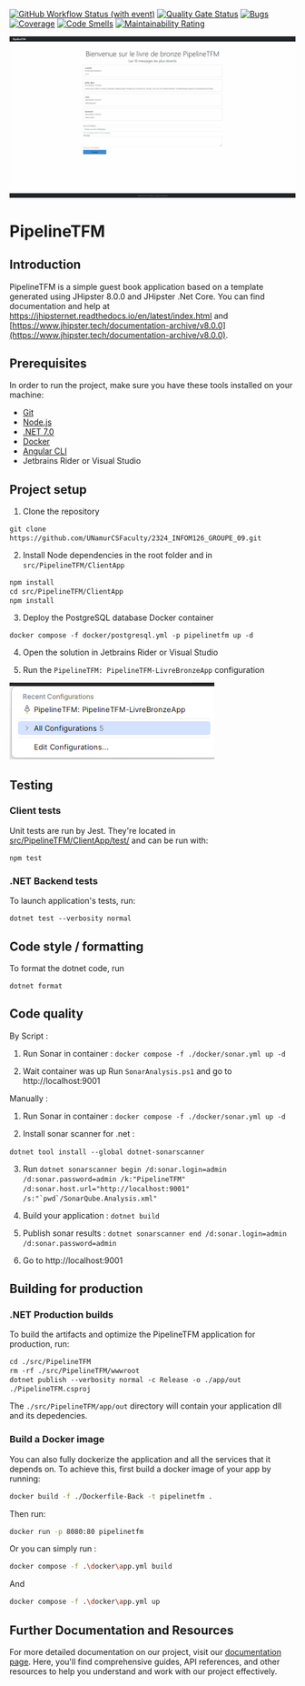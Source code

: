 [![GitHub Workflow Status (with event)](https://img.shields.io/github/actions/workflow/status/UNamurCSFaculty/2324_INFOM126_GROUPE_09/dotnet.yml)](https://github.com/UNamurCSFaculty/2324_INFOM126_GROUPE_09/actions)
[![Quality Gate Status](https://sonarqube.thibber.be/api/project_badges/measure?project=TFM&metric=alert_status&token=sqb_13579984a83999bd2bfbfa7fe8df90892c81fca0)](https://sonarqube.thibber.be)
[![Bugs](https://sonarqube.thibber.be/api/project_badges/measure?project=TFM&metric=bugs&token=sqb_13579984a83999bd2bfbfa7fe8df90892c81fca0)](https://sonarqube.thibber.be)
[![Coverage](https://sonarqube.thibber.be/api/project_badges/measure?project=TFM&metric=coverage&token=sqb_13579984a83999bd2bfbfa7fe8df90892c81fca0)](https://sonarqube.thibber.be)
[![Code Smells](https://sonarqube.thibber.be/api/project_badges/measure?project=TFM&metric=code_smells&token=sqb_13579984a83999bd2bfbfa7fe8df90892c81fca0)](https://sonarqube.thibber.be)
[![Maintainability Rating](https://sonarqube.thibber.be/api/project_badges/measure?project=TFM&metric=sqale_rating&token=sqb_13579984a83999bd2bfbfa7fe8df90892c81fca0)](https://sonarqube.thibber.be)

![TFM demo](./docs/images/tfm_demo.gif)

# PipelineTFM

## Introduction

PipelineTFM is a simple guest book application based on a template generated using JHipster 8.0.0 and JHipster .Net Core. You can find documentation and help at https://jhipsternet.readthedocs.io/en/latest/index.html and [https://www.jhipster.tech/documentation-archive/v8.0.0](https://www.jhipster.tech/documentation-archive/v8.0.0).

## Prerequisites

In order to run the project, make sure you have these tools installed on your machine:

- [Git](https://git-scm.com/)
- [Node.js](https://nodejs.org/)
- [.NET 7.0](https://dotnet.microsoft.com/en-us/download/dotnet/7.0)
- [Docker](https://www.docker.com/products/docker-desktop/)
- [Angular CLI](https://github.com/angular/angular-cli)
- Jetbrains Rider or Visual Studio

## Project setup

1. Clone the repository

```
git clone https://github.com/UNamurCSFaculty/2324_INFOM126_GROUPE_09.git
```

2. Install Node dependencies in the root folder and in `src/PipelineTFM/ClientApp`

```
npm install
cd src/PipelineTFM/ClientApp
npm install
```

3. Deploy the PostgreSQL database Docker container

```
docker compose -f docker/postgresql.yml -p pipelinetfm up -d
```

4. Open the solution in Jetbrains Rider or Visual Studio

5. Run the `PipelineTFM: PipelineTFM-LivreBronzeApp` configuration

![Project app configuration](./docs/images/run_app_profile.png)

## Testing

### Client tests

Unit tests are run by Jest. They're located in [src/PipelineTFM/ClientApp/test/](src/PipelineTFM/ClientApp/test/) and can be run with:

```
npm test
```

### .NET Backend tests

To launch application's tests, run:

```
dotnet test --verbosity normal
```

## Code style / formatting

To format the dotnet code, run

```
dotnet format
```

## Code quality

By Script :

1. Run Sonar in container : `docker compose -f ./docker/sonar.yml up -d`

2. Wait container was up Run `SonarAnalysis.ps1` and go to http://localhost:9001

Manually :

1. Run Sonar in container : `docker compose -f ./docker/sonar.yml up -d`

2. Install sonar scanner for .net :

`dotnet tool install --global dotnet-sonarscanner`

3. Run ``dotnet sonarscanner begin /d:sonar.login=admin /d:sonar.password=admin /k:"PipelineTFM" /d:sonar.host.url="http://localhost:9001" /s:"`pwd`/SonarQube.Analysis.xml"``

4. Build your application : `dotnet build`

5. Publish sonar results : `dotnet sonarscanner end /d:sonar.login=admin /d:sonar.password=admin`

6. Go to http://localhost:9001

## Building for production

### .NET Production builds

To build the artifacts and optimize the PipelineTFM application for production, run:

```
cd ./src/PipelineTFM
rm -rf ./src/PipelineTFM/wwwroot
dotnet publish --verbosity normal -c Release -o ./app/out ./PipelineTFM.csproj
```

The `./src/PipelineTFM/app/out` directory will contain your application dll and its depedencies.

### Build a Docker image

You can also fully dockerize the application and all the services that it depends on. To achieve this, first build a docker image of your app by running:

```bash
docker build -f ./Dockerfile-Back -t pipelinetfm .
```

Then run:

```bash
docker run -p 8080:80 pipelinetfm
```

Or you can simply run :

```bash
docker compose -f .\docker\app.yml build
```

And

```bash
docker compose -f .\docker\app.yml up
```

## Further Documentation and Resources

For more detailed documentation on our project, visit our [documentation page](https://unamurcsfaculty.github.io/2324_INFOM126_GROUPE_09/). Here, you'll find comprehensive guides, API references, and other resources to help you understand and work with our project effectively.
